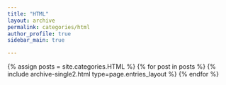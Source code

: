 ```yaml
---
title: "HTML"
layout: archive
permalink: categories/html
author_profile: true
sidebar_main: true

---
```


{% assign posts = site.categories.HTML %}
{% for post in posts %} {% include archive-single2.html type=page.entries_layout %} {% endfor %}


